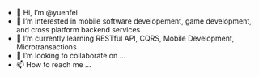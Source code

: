 - 👋 Hi, I’m @yuenfei
- 👀 I’m interested in mobile software developement, game development, and cross platform backend services
- 🌱 I’m currently learning RESTful API, CQRS, Mobile Development, Microtransactions
- 💞️ I’m looking to collaborate on ...
- 📫 How to reach me ...

<!---
yuenfei/yuenfei is a ✨ special ✨ repository because its `README.md` (this file) appears on your GitHub profile.
You can click the Preview link to take a look at your changes.
--->
